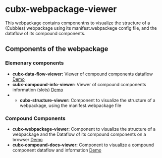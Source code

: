 # cubx-webpackage-viewer
This webpackage contains componentns to visualize the structure of a (Cubbles) webpackage using its manifest.webpackege config file, and the dataflow of its compound components.

## Components of the webpackage

### Elemenary components
- **cubx-data-flow-viewer:** Viewer of compound components dataflow [Demo](https://cubbles.world/sandbox/com.incowia.cubx-webpackage-viewer-package@0.1.0-SNAPSHOT/cubx-data-flow-viewer/demo/index.html)
- **cubx-compound-info-viewer:** Viewer of compound components information (slots) [Demo](https://cubbles.world/sandbox/com.incowia.cubx-webpackage-viewer-package@0.1.0-SNAPSHOT/cubx-compound-info-viewer/demo/index.html)
- - **cubx-structure-viewer:** Component to visualize the structure of a webpackage, using the manifest.webpackage file

### Compound Components
- **cubx-webpackage-viewer:** Component to visualize the structure of a webpackage and the Dataflow of its compound components on a browser [Demo](https://cubbles.world/sandbox/com.incowia.cubx-webpackage-viewer-package@0.1.0-SNAPSHOT/cubx-webpackage-viewer/demo/index.html)
- **cubx-compound-docs-viewer:** Component to visualize a compound component dataflow and information [Demo](https://cubbles.world/sandbox/com.incowia.cubx-webpackage-viewer-package@0.1.0-SNAPSHOT/cubx-compound-docs-viewer/demo/index.html)
